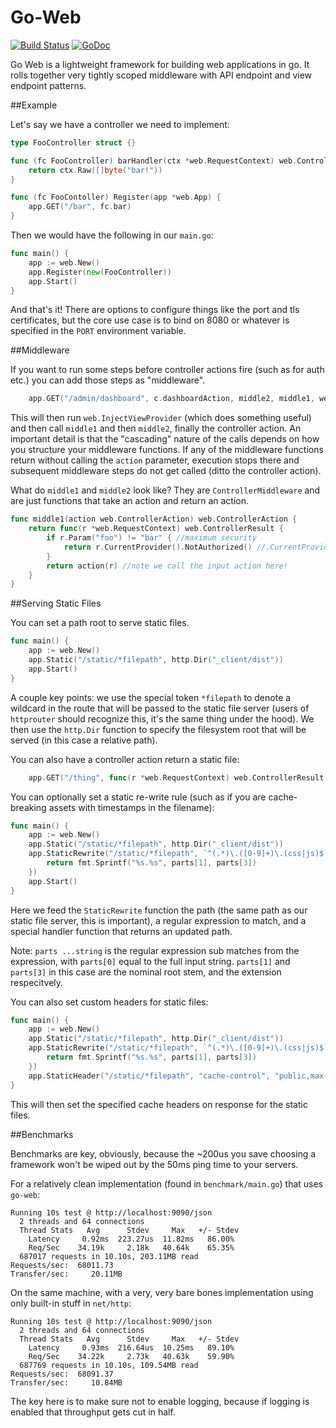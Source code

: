 Go-Web
======

[![Build Status](https://travis-ci.org/wcharczuk/go-web.svg?branch=master)](https://travis-ci.org/wcharczuk/go-web) [![GoDoc](https://godoc.org/github.com/wcharczuk/go-web?status.svg)](http://godoc.org/github.com/wcharczuk/go-web)

Go Web is a lightweight framework for building web applications in go. It rolls together very tightly scoped middleware with API endpoint and view endpoint patterns. 

##Example

Let's say we have a controller we need to implement:

```go
type FooController struct {}

func (fc FooController) barHandler(ctx *web.RequestContext) web.ControllerResult {
	return ctx.Raw([]byte("bar!"))
}

func (fc FooContoller) Register(app *web.App) {
	app.GET("/bar", fc.bar)
}
```

Then we would have the following in our `main.go`:

```go
func main() {
	app := web.New()
	app.Register(new(FooController))
	app.Start()
}
```

And that's it! There are options to configure things like the port and tls certificates, but the core use case is to bind
on 8080 or whatever is specified in the `PORT` environment variable. 

##Middleware

If you want to run some steps before controller actions fire (such as for auth etc.) you can add those steps as "middleware". 

```go
	app.GET("/admin/dashboard", c.dashboardAction, middle2, middle1, web.InjectViewProvider)
```

This will then run `web.InjectViewProvider` (which does something useful) and then call `middle1` and then `middle2`, finally the controller action.
An important detail is that the "cascading" nature of the calls depends on how you structure your middleware functions. If any of the middleware functions
return without calling the `action` parameter, execution stops there and subsequent middleware steps do not get called (ditto the controller action).

What do `middle1` and `middle2` look like? They are `ControllerMiddleware` and are just functions that take an action and return an action.

```go
func middle1(action web.ControllerAction) web.ControllerAction {
	return func(r *web.RequestContext) web.ControllerResult {
		if r.Param("foo") != "bar" { //maximum security
			return r.CurrentProvider().NotAuthorized() //.CurrentProvider() is set by `web.InjectViewProvider()`
		}
		return action(r) //note we call the input action here!
	}
}
```

##Serving Static Files

You can set a path root to serve static files.

```go
func main() {
	app := web.New()
	app.Static("/static/*filepath", http.Dir("_client/dist"))
	app.Start()
}
```

A couple key points: we use the special token `*filepath` to denote a wildcard in the route that will be passed to the static file server (users of `httprouter` should recognize this, it's the same thing under the hood).
We then use the `http.Dir` function to specify the filesystem root that will be served (in this case a relative path).

You can also have a controller action return a static file:

```go
	app.GET("/thing", func(r *web.RequestContext) web.ControllerResult { return r.Static("path/to/my/file") })
```

You can optionally set a static re-write rule (such as if you are cache-breaking assets with timestamps in the filename):

```go
func main() {
	app := web.New()
	app.Static("/static/*filepath", http.Dir("_client/dist"))
	app.StaticRewrite("/static/*filepath", `^(.*)\.([0-9]+)\.(css|js)$`, func(path string, parts ...string) string {
		return fmt.Sprintf("%s.%s", parts[1], parts[3])
	})
	app.Start()
}
```

Here we feed the `StaticRewrite` function the path (the same path as our static file server, this is important), a regular expression to match, and a special handler function that returns an updated path. 

Note: `parts ...string` is the regular expression sub matches from the expression, with `parts[0]` equal to the full input string. `parts[1]` and `parts[3]` in this case are the nominal root stem, and the extension respecitvely.

You can also set custom headers for static files:

```go
func main() {
	app := web.New()
	app.Static("/static/*filepath", http.Dir("_client/dist"))
	app.StaticRewrite("/static/*filepath", `^(.*)\.([0-9]+)\.(css|js)$`, func(path string, parts ...string) string {
		return fmt.Sprintf("%s.%s", parts[1], parts[3])
	})
	app.StaticHeader("/static/*filepath", "cache-control", "public,max-age=99999999")	
}
```

This will then set the specified cache headers on response for the static files. 

##Benchmarks

Benchmarks are key, obviously, because the ~200us you save choosing a framework won't be wiped out by the 50ms ping time to your servers. 

For a relatively clean implementation (found in `benchmark/main.go`) that uses `go-web`:
```
Running 10s test @ http://localhost:9090/json
  2 threads and 64 connections
  Thread Stats   Avg      Stdev     Max   +/- Stdev
    Latency     0.92ms  223.27us  11.82ms   86.00%
    Req/Sec    34.19k     2.18k   40.64k    65.35%
  687017 requests in 10.10s, 203.11MB read
Requests/sec:  68011.73
Transfer/sec:     20.11MB
```

On the same machine, with a very, very bare bones implementation using only built-in stuff in `net/http`:

```
Running 10s test @ http://localhost:9090/json
  2 threads and 64 connections
  Thread Stats   Avg      Stdev     Max   +/- Stdev
    Latency     0.93ms  216.64us  10.25ms   89.10%
    Req/Sec    34.22k     2.73k   40.63k    59.90%
  687769 requests in 10.10s, 109.54MB read
Requests/sec:  68091.37
Transfer/sec:     10.84MB
```

The key here is to make sure not to enable logging, because if logging is enabled that throughput gets cut in half. 